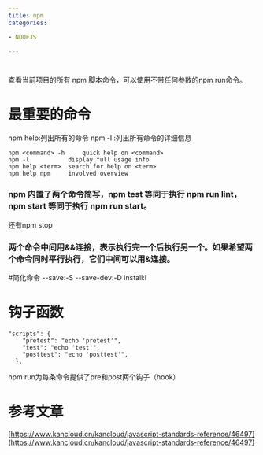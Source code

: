 ```yaml
---
title: npm
categories: 

- NODEJS

---
```

#
查看当前项目的所有 npm 脚本命令，可以使用不带任何参数的npm run命令。

# 最重要的命令

npm help:列出所有的命令
npm -l :列出所有命令的详细信息

```
npm <command> -h     quick help on <command>
npm -l           display full usage info
npm help <term>  search for help on <term>
npm help npm     involved overview
```

### npm 内置了两个命令简写，npm test 等同于执行 npm run lint，npm start 等同于执行 npm run start。
还有npm stop

### 两个命令中间用&&连接，表示执行完一个后执行另一个。如果希望两个命令同时平行执行，它们中间可以用&连接。

#简化命令
--save:-S
--save-dev:-D
install:i

# 钩子函数

```
"scripts": {
    "pretest": "echo 'pretest'",
    "test": "echo 'test'",
    "posttest": "echo 'posttest'",
  },
```
npm run为每条命令提供了pre和post两个钩子（hook）

# 参考文章

[https://www.kancloud.cn/kancloud/javascript-standards-reference/46497](https://www.kancloud.cn/kancloud/javascript-standards-reference/46497)
